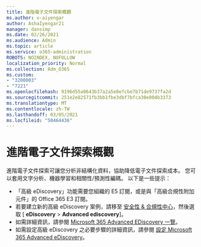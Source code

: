 ```yaml
---
title: 進階電子文件探索概觀
ms.author: v-aiyengar
author: AshaIyengar21
manager: dansimp
ms.date: 02/26/2021
ms.audience: Admin
ms.topic: article
ms.service: o365-administration
ROBOTS: NOINDEX, NOFOLLOW
localization_priority: Normal
ms.collection: Adm_O365
ms.custom:
- "3200003"
- "7221"
ms.openlocfilehash: 9196d55a0643b37a2a5e0efcbe7b71de9737fa2d
ms.sourcegitcommit: 251e2e82571fb3bb1fbe3dbf7bfca30e004b3373
ms.translationtype: MT
ms.contentlocale: zh-TW
ms.lasthandoff: 03/05/2021
ms.locfileid: "50464436"
---
```

# <a name="overview-of-advanced-ediscovery"></a>進階電子文件探索概觀

進階電子文件探索可讓您分析非結構化資料，協助降低電子文件探索成本。 您可以套用文字分析、機器學習和相關性/預測性編碼。 以下是一些提示：

- 「高級 eDiscovery」功能需要您組織的 E5 訂閱，或是與「高級合規性附加元件」的 Office 365 E3 訂閱。
- 若要建立新的高級 eDiscovery 案例，請移至 [安全性 & 合規性中心](https://go.microsoft.com/fwlink/p/?linkid=2077143)，然後選取 [ **eDiscovery**  >  **Advanced ediscovery**]。
- 如需詳細資訊，請參閱 [Microsoft 365 Advanced EDiscovery 一覽](https://go.microsoft.com/fwlink/?linkid=2101588)。
- 如需設定高級 eDiscovery 之必要步驟的詳細資訊，請參閱 [設定 Microsoft 365 Advanced eDiscovery](https://go.microsoft.com/fwlink/?linkid=2122672)。